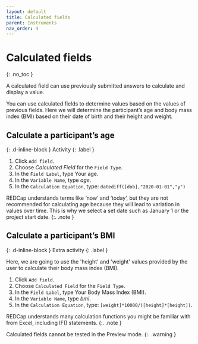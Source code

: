 ```yaml
---
layout: default
title: Calculated fields
parent: Instruments
nav_order: 4
---
```


# Calculated fields
{: .no_toc }

A calculated field can use previously submitted answers to calculate and display a value.

You can use calculated fields to determine values based on the values of previous fields. Here we will determine the participant’s age and body mass index (BMI) based on their date of birth and their height and weight.

## Calculate a participant’s age
{: .d-inline-block } 
Activity 
{: .label } 

1. Click `Add field`.
2. Choose *Calculated Field* for the `Field Type`.
3. In the `Field Label`, type Your age.
4. In the `Variable Name`, type *age*.
5. In the `Calculation Equation`, type: `datediff([dob],"2020-01-01","y")`

REDCap understands terms like ‘now’ and ‘today’, but they are not recommended for calculating age because they will lead to variation in values over time. This is why we select a set date such as January 1 or the project start date.
{:. .note }

## Calculate a participant’s BMI
{: .d-inline-block } 
Extra activity
{: .label } 

Here, we are going to use the 'height' and 'weight' values provided by the user to calculate their body mass index (BMI).

1. Click `Add field`.
2. Choose `Calculated Field` for the `Field Type`.
3. In the `Field Label`, type Your Body Mass Index (BMI).
4. In the `Variable Name`, type *bmi*.
5. In the `Calculation Equation`, type: `[weight]*10000/([height]*[height])`.

REDCap understands many calculation functions you might be familiar with from Excel, including IF() statements.
{:. .note }

Calculated fields cannot be tested in the Preview mode.
{:. .warning }
